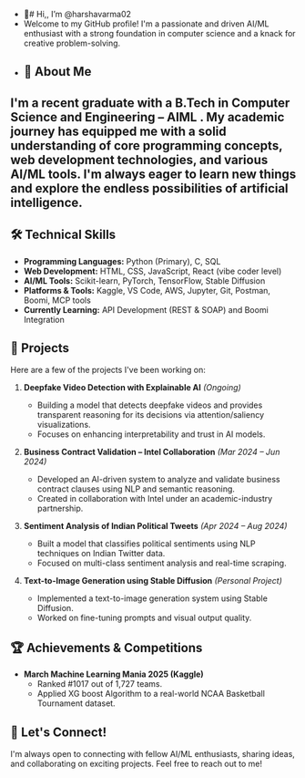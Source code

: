 - 👋# Hi,, I’m @harshavarma02
- Welcome to my GitHub profile! I'm a passionate and driven AI/ML enthusiast with a strong foundation in computer science and a knack for creative problem-solving.
- ## 🚀 About Me

I'm a recent graduate with a B.Tech in Computer Science and Engineering – AIML . My academic journey has equipped me with a solid understanding of core programming concepts, web development technologies, and various AI/ML tools. I'm always eager to learn new things and explore the endless possibilities of artificial intelligence.
-
## 🛠️ Technical Skills

*   **Programming Languages:** Python (Primary), C, SQL
*   **Web Development:** HTML, CSS, JavaScript, React (vibe coder level)
*   **AI/ML Tools:** Scikit-learn, PyTorch, TensorFlow, Stable Diffusion
*   **Platforms & Tools:** Kaggle, VS Code, AWS, Jupyter, Git, Postman, Boomi, MCP tools
*   **Currently Learning:**  API Development (REST & SOAP) and Boomi Integration

## 🤖 Projects

Here are a few of the projects I've been working on:

1.  **Deepfake Video Detection with Explainable AI** *(Ongoing)*
    *   Building a model that detects deepfake videos and provides transparent reasoning for its decisions via attention/saliency visualizations.
    *   Focuses on enhancing interpretability and trust in AI models.

2.  **Business Contract Validation – Intel Collaboration** *(Mar 2024 – Jun 2024)*
    *   Developed an AI-driven system to analyze and validate business contract clauses using NLP and semantic reasoning.
    *   Created in collaboration with Intel under an academic-industry partnership.

3.  **Sentiment Analysis of Indian Political Tweets** *(Apr 2024 – Aug 2024)*
    *   Built a model that classifies political sentiments using NLP techniques on Indian Twitter data.
    *   Focused on multi-class sentiment analysis and real-time scraping.

4.  **Text-to-Image Generation using Stable Diffusion** *(Personal Project)*
    *   Implemented a text-to-image generation system using Stable Diffusion.
    *   Worked on fine-tuning prompts and visual output quality.
## 🏆 Achievements & Competitions
*   **March Machine Learning Mania 2025 (Kaggle)**
    *   Ranked #1017 out of 1,727 teams.
    *   Applied XG boost Algorithm to a real-world NCAA Basketball Tournament dataset.
## 📧 Let's Connect!

I'm always open to connecting with fellow AI/ML enthusiasts, sharing ideas, and collaborating on exciting projects. Feel free to reach out to me!


<!---
harshavarma02/harshavarma02 is a ✨ special ✨ repository because its `README.md` (this file) appears on your GitHub profile.
You can click the Preview link to take a look at your changes.
--->
